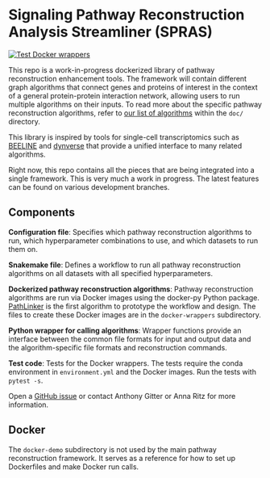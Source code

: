 # Signaling Pathway Reconstruction Analysis Streamliner (SPRAS)
[![Test Docker wrappers](https://github.com/Reed-CompBio/spras/actions/workflows/test-docker-wrappers.yml/badge.svg)](https://github.com/Reed-CompBio/spras/actions/workflows/test-docker-wrappers.yml)

This repo is a work-in-progress dockerized library of pathway reconstruction enhancement tools.
The framework will contain different graph algorithms that connect genes and proteins of interest in the context of a general protein-protein interaction network, allowing users to run multiple algorithms on their inputs.  To read more about the specific pathway reconstruction algorithms, refer to [our list of algorithms](doc/) within the `doc/` directory.

This library is inspired by tools for single-cell transcriptomics such as [BEELINE](https://github.com/Murali-group/Beeline) and [dynverse](https://github.com/dynverse) that provide a unified interface to many related algorithms.

Right now, this repo contains all the pieces that are being integrated into a single framework.
This is very much a work in progress.
The latest features can be found on various development branches.

## Components
**Configuration file**: Specifies which pathway reconstruction algorithms to run, which hyperparameter combinations to use, and which datasets to run them on.

**Snakemake file**: Defines a workflow to run all pathway reconstruction algorithms on all datasets with all specified hyperparameters.

**Dockerized pathway reconstruction algorithms**: Pathway reconstruction algorithms are run via Docker images using the docker-py Python package.
[PathLinker](https://github.com/Murali-group/PathLinker) is the first algorithm to prototype the workflow and design.
The files to create these Docker images are in the `docker-wrappers` subdirectory.

**Python wrapper for calling algorithms**: Wrapper functions provide an interface between the common file formats for input and output data and the algorithm-specific file formats and reconstruction commands.

**Test code**: Tests for the Docker wrappers. The tests require the conda environment in `environment.yml` and the Docker images. Run the tests with `pytest -s`.

Open a [GitHub issue](https://github.com/Reed-CompBio/spras/issues) or contact Anthony Gitter or Anna Ritz for more information.

## Docker
The `docker-demo` subdirectory is not used by the main pathway reconstruction framework.
It serves as a reference for how to set up Dockerfiles and make Docker run calls.
